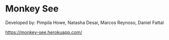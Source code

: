 # Monkey See

Developed by: Pimpila Howe, Natasha Desai, Marcos Reynoso, Daniel Fattal

https://monkey-see.herokuapp.com/
